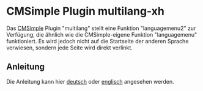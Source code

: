 # CMSimple Plugin multilang-xh

Das [CMSimple](https://www.cmsimple.org) Plugin "multilang" stellt eine Funktion "languagemenu2" zur Verfügung, die ähnlich wie die CMSimple-eigene Funktion "languagemenu" funktioniert. 
Es wird jedoch nicht auf die Startseite der anderen Sprache verwiesen, sondern jede Seite wird direkt verlinkt.

## Anleitung

Die Anleitung kann hier [deutsch](https://github.com/jze/cmsimple-multilang-xh/wiki) oder [englisch](https://github.com/jze/cmsimple-multilang-xh/wiki/English) angesehen werden.

